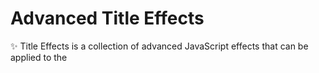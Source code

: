 
# Advanced Title Effects

✨ Title Effects is a collection of advanced JavaScript effects that can be applied to the <title> tag, transforming your website’s browser tab title into an interactive, engaging element. Perfect for enhancing user experience, this project allows you to customize the title bar with animated text, typewriter effects, notifications, attention-grabbing messages when users switch tabs, and even dynamic favicon changes to keep them engaged.

🌟 With detailed documentation and sample demos, this repository is designed for developers of all levels looking to add a little extra polish and creativity to their websites.

⭐ Whether you’re building a personal site or a complex web app, HTML Title Effects will offer easy-to-integrate code snippets and customizable options for seamless adoption very soon.


## Effects

✨ **`Type Writer`**
    
- **Class name** -> *type-write*
- **Effect** -> *Adds the typing effect to the title, with each character being typed with a custom speed of your choice*

✨ **`Left Marquee`**
    
- **Class name** -> *marquee-left*
- **Effect** -> *Adds the marquee effect to the title, with each character scrolling from right to the left of the screen with a custom speed of your choice*

✨ **`Right Marquee`**
    
- **Class name** -> *marquee-right*
- **Effect** -> *Adds the marquee effect to the title, with each character scrolling from left to the right of the screen with a custom speed of your choice*

✨ **`Ping Pong Marquee`**
    
- **Class name** -> *marquee-pingpong*
- **Effect** -> *Adds the marquee effect to the title, with each character scrolling first from left to right and then right to left of the screen with a custom speed of your choice*

✨ **`Random Title`**
    
- **Class name** -> *random*
- **Effect** -> *Chooses a random title and favicon from a custom list of titles and favicons and applies it on the website.*

✨ **`Changing Title`**
    
- **Class name** -> *changing*
- **Effect** -> *Chooses a random title and favicon from a custom list of titles and favicons and applies it on the website which gets changed automatically after a certain period of time.*

⭐ All these effects work in loop and cannot be customised by the number of times currently. However, the feature is in progress and would be added within a week on the next patch update.


## Installation

Install title-effects with npm

```bash
  npm install title-effects

```


## Usage/Examples
After installation, in your html file insert the below code snippet
```
<script src="/node_modules/title-effects/index.js"></script>
```

Then in the title tag, add a class from the above list of class names 
```
<title class = "marquee-left"> Hello World! </title>
```

Boom! See the title effect automatically applied in your web application🔥


## Badges


[![MIT License](https://img.shields.io/badge/License-MIT-green.svg)](https://choosealicense.com/licenses/mit/)
[![GPLv3 License](https://img.shields.io/badge/License-GPL%20v3-yellow.svg)](https://opensource.org/licenses/)
[![AGPL License](https://img.shields.io/badge/license-AGPL-blue.svg)](http://www.gnu.org/licenses/agpl-3.0)

## Feedback

If you have any feedback, please reach out to us at ritikrajwrites@gmail.com

## License

[MIT](https://choosealicense.com/licenses/mit/)


![Logo](https://upload.wikimedia.org/wikipedia/commons/c/c3/License_icon-mit.svg)


## Support

For support, email ipsumcoder@gmail.com or text me on Instagram at [ritik_fr](https://www.instagram.com/ritik_fr).


## FAQ

#### Is This Project Completed?

The project is yet in development and new key features are yet to come along with lot of bug fixes if trying to use two effects at the same time.

#### When is the next update expected?

The next update is expected to come by the end of this month with various cool features, found no where else in the community.

## Demo

https://i.ibb.co/XLxsFyC/Screenshot-610.png
## Contributing

Contributions are always welcome!

See `contributing.md` for ways to get started.

Please adhere to this project's `code of conduct`.


## Authors

- [@ritikyk](https://www.github.com/ritikyk)
